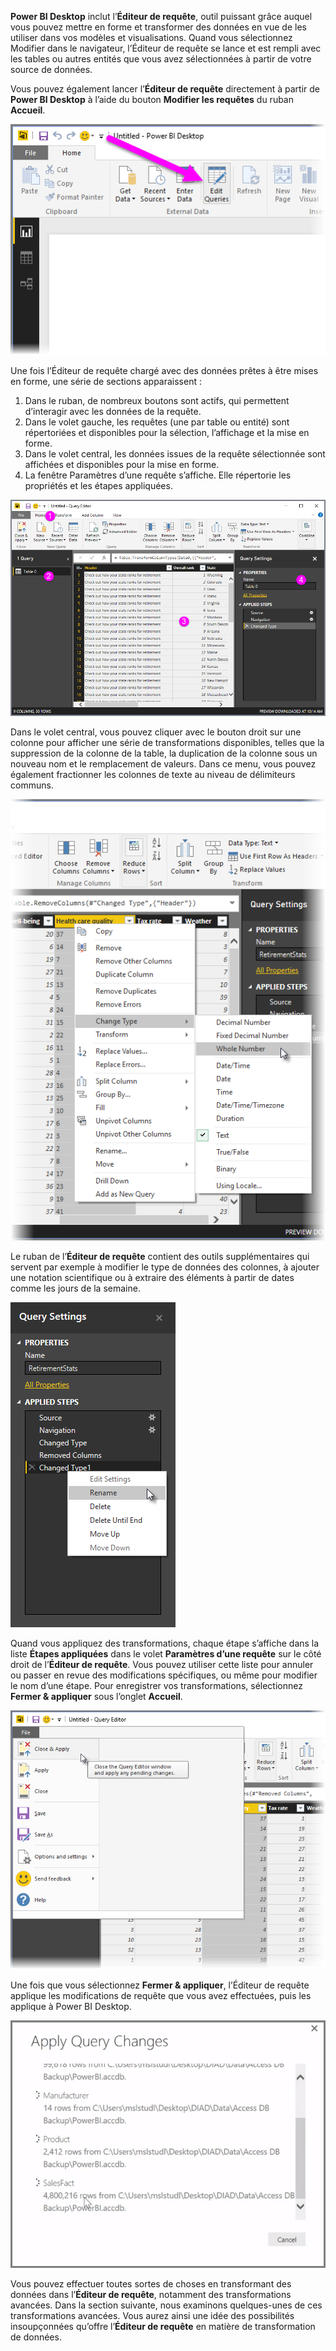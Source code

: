 **Power BI Desktop** inclut l’**Éditeur de requête**, outil puissant grâce auquel vous pouvez mettre en forme et transformer des données en vue de les utiliser dans vos modèles et visualisations. Quand vous sélectionnez Modifier dans le navigateur, l’Éditeur de requête se lance et est rempli avec les tables ou autres entités que vous avez sélectionnées à partir de votre source de données.

Vous pouvez également lancer l’**Éditeur de requête** directement à partir de **Power BI Desktop** à l’aide du bouton **Modifier les requêtes** du ruban **Accueil**.

![](media/1-3-clean-and-transform-data-with-query-editor/1-3_1.png)

Une fois l’Éditeur de requête chargé avec des données prêtes à être mises en forme, une série de sections apparaissent :

1. Dans le ruban, de nombreux boutons sont actifs, qui permettent d’interagir avec les données de la requête.
2. Dans le volet gauche, les requêtes (une par table ou entité) sont répertoriées et disponibles pour la sélection, l’affichage et la mise en forme.
3. Dans le volet central, les données issues de la requête sélectionnée sont affichées et disponibles pour la mise en forme.
4. La fenêtre Paramètres d’une requête s’affiche. Elle répertorie les propriétés et les étapes appliquées.

![](media/1-3-clean-and-transform-data-with-query-editor/1-3_2.png)

Dans le volet central, vous pouvez cliquer avec le bouton droit sur une colonne pour afficher une série de transformations disponibles, telles que la suppression de la colonne de la table, la duplication de la colonne sous un nouveau nom et le remplacement de valeurs. Dans ce menu, vous pouvez également fractionner les colonnes de texte au niveau de délimiteurs communs.

![](media/1-3-clean-and-transform-data-with-query-editor/1-3_3.png)

Le ruban de l’**Éditeur de requête** contient des outils supplémentaires qui servent par exemple à modifier le type de données des colonnes, à ajouter une notation scientifique ou à extraire des éléments à partir de dates comme les jours de la semaine.

![](media/1-3-clean-and-transform-data-with-query-editor/1-3_4.png)

Quand vous appliquez des transformations, chaque étape s’affiche dans la liste **Étapes appliquées** dans le volet **Paramètres d’une requête** sur le côté droit de l’**Éditeur de requête**. Vous pouvez utiliser cette liste pour annuler ou passer en revue des modifications spécifiques, ou même pour modifier le nom d’une étape. Pour enregistrer vos transformations, sélectionnez **Fermer & appliquer** sous l’onglet **Accueil**.

![](media/1-3-clean-and-transform-data-with-query-editor/1-3_5.png)

Une fois que vous sélectionnez **Fermer & appliquer**, l’Éditeur de requête applique les modifications de requête que vous avez effectuées, puis les applique à Power BI Desktop.

![](media/1-3-clean-and-transform-data-with-query-editor/1-3_6.png)

Vous pouvez effectuer toutes sortes de choses en transformant des données dans l’**Éditeur de requête**, notamment des transformations avancées. Dans la section suivante, nous examinons quelques-unes de ces transformations avancées. Vous aurez ainsi une idée des possibilités insoupçonnées qu’offre l’**Éditeur de requête** en matière de transformation de données.

